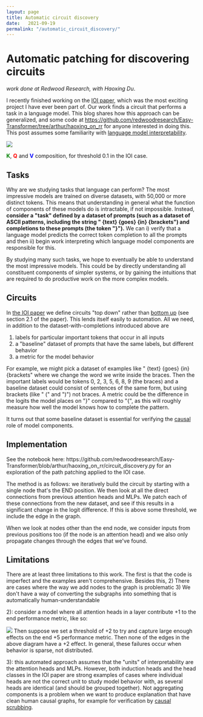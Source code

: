 ```yaml
---
layout: page
title: Automatic circuit discovery
date:   2021-09-19
permalink: "/automatic_circuit_discovery/"
---
```


<h1>Automatic patching for discovering circuits</h1>
<i>work done at Redwood Research, with Haoxing Du</i>.

I recently finished working on the <a href="https://arxiv.org/abs/2211.00593">IOI paper</a>, which was the most exciting project I have ever been part of. Our work finds a circuit that performs a task in a language model. This blog shares how this approach can be generalized, and some code at https://github.com/redwoodresearch/Easy-Transformer/tree/arthur/haoxing_on_rr for anyone interested in doing this. This post assumes some familiarity with <a href="https://transformer-circuits.pub/2021/framework/index.html">language model interpretability</a>.

<img src="https://i.imgur.com/DhfRCAw.png">


<b style="color:green;">K</b>, <b style="color:red;">Q</b> and <b style="color:blue;">V</b> composition, for threshold 0.1 in the IOI case.


<h2>Tasks</h2>
Why are we studying tasks that language can perform? The most impressive models are trained on diverse datasets, with 50,000 or more distinct tokens. This means that understanding in general what the function of components of these models do is intractable, if not impossible. Instead, <b>consider a "task" defined by a dataset of prompts (such as a dataset of ASCII patterns, including the string " {text} {goes} {in} {brackets") and completions to these prompts (the token "}").</b> We can i) verify that a language model predicts the correct token completion to all the prompts and then ii) begin work interpreting which language model components are responsible for this.

By studying many such tasks, we hope to eventually be able to understand the most impressive models. This could be by directly understanding all constituent components of simpler systems, or by gaining the intuitions that are required to do productive work on the more complex models.
<h2>Circuits</h2>
In <a href="https://arxiv.org/abs/2211.00593">the IOI paper</a> we define circuits "top down" rather than <a href="https://distill.pub/2020/circuits/zoom-in/">bottom up</a> (see section 2.1 of the paper). This lends itself easily to automation. All we need, in addition to the dataset-with-completions introduced above are 

1) labels for particular important tokens that occur in all inputs
2) a "baseline" dataset of prompts that have the same labels, but different behavior
3) a metric for the model behavior

For example, we might pick a dataset of examples like " {text} {goes} {in} {brackets" where we change the word we write inside the braces. Then the important labels would be tokens 0, 2, 3, 5, 6, 8, 9 (the braces) and a baseline dataset could consist of sentences of the same form, but using  brackets (like " (" and ")") not braces. A metric could be the difference in the logits the model places on "}" compared to "{", as this will roughly measure how well the model knows how to complete the pattern.

It turns out that some baseline dataset is essential for verifying the <a href="https://en.wikipedia.org/wiki/The_Book_of_Why#Chapter_1:_The_Ladder_of_Causation">causal</a> role of model components.
<h2>Implementation</h2>
See the notebook here: https://github.com/redwoodresearch/Easy-Transformer/blob/arthur/haoxing_on_rr/circuit_discovery.py for an exploration of the path patching applied to the IOI case.

The method is as follows: we iteratively build the circuit by starting with a single node that's the END position. We then look at all the direct connections from previous attention heads and MLPs. We patch each of these connections from the new dataset, and see if this results in a significant change in the logit difference. If this is above some threshold, we include the edge in the graph.

When we look at nodes other than the end node, we consider inputs from previous positions too (if the node is an attention head) and we also only propagate changes through the edges that we've found.
<h2>Limitations</h2>
There are at least three limitations to this work. The first is that the code is imperfect and the examples aren't comprehensive. Besides this, 
2) There are cases where the way we add nodes to the graph is problematic
3) We don't have a way of converting the subgraphs into something that is automatically human-understandable

2): consider a model where all attention heads in a layer contribute +1 to the end performance metric, like so:

<img src="https://i.imgur.com/LxQ0NCC.png">
Then suppose we set a threshold of +2 to try and capture large enough effects on the end +5 performance metric. Then none of the edges in the above diagram have a +2 effect. In general, these failures occur when behavior is sparse, not distributed.

3): this automated approach assumes that the "units" of interpretability are the attention heads and MLPs. However, both induction heads and the head classes in the IOI paper are strong examples of cases where individual heads are not the correct unit to study model behavior with, as several heads are identical (and should be grouped together). Not aggregating components is a problem when we want to produce explanation that have clean human causal graphs, for example for verification by <a href="https://static1.squarespace.com/static/6114773bd7f9917b7ae4ef8d/t/6364a036f9da3316ac793f56/1667539011553/causal-scrubbing">causal scrubbing</a>.